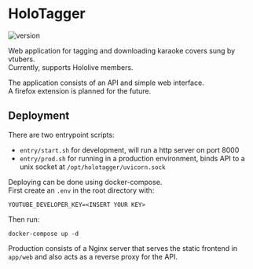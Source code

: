 # HoloTagger

![version](https://img.shields.io/badge/version-0.0.1-brightgreen)

Web application for tagging and downloading karaoke covers sung by vtubers.  
Currently, supports Hololive members.

The application consists of an API and simple web interface.  
A firefox extension is planned for the future.

## Deployment

There are two entrypoint scripts:

- `entry/start.sh` for development, will run a http server on port 8000
- `entry/prod.sh` for running in a production environment, binds API to a unix socket at `/opt/holotagger/uvicorn.sock`

Deploying can be done using docker-compose.  
First create an `.env` in the root directory with:

```
YOUTUBE_DEVELOPER_KEY=<INSERT YOUR KEY>
```

Then run:

```console
docker-compose up -d
```

Production consists of a Nginx server that serves the static frontend in `app/web` and
also acts as a reverse proxy for the API.
